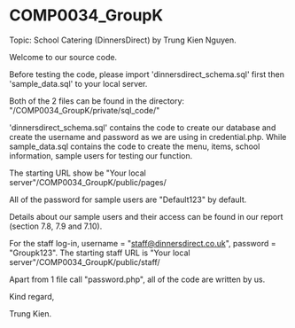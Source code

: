# COMP0034_GroupK
Topic: School Catering (DinnersDirect)
by Trung Kien Nguyen.

Welcome to our source code.

Before testing the code, please import 'dinnersdirect_schema.sql' first then 'sample_data.sql' to your local server.

Both of the 2 files can be found in the directory: "/COMP0034_GroupK/private/sql_code/"

'dinnersdirect_schema.sql' contains the code to create our database and create the username and password as we are using in credential.php.
While sample_data.sql contains the code to create the menu, items, school information, sample users for testing our function.

The starting URL show be "Your local server"/COMP0034_GroupK/public/pages/

All of the password for sample users are "Default123" by default.

Details about our sample users and their access can be found in our report (section 7.8, 7.9 and 7.10).

For the staff log-in, username = "staff@dinnersdirect.co.uk", password = "Groupk123".
The starting staff URL is "Your local server"/COMP0034_GroupK/public/staff/

Apart from 1 file call "password.php", all of the code are written by us.

Kind regard,

Trung Kien.

